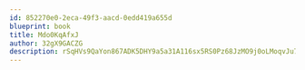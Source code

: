 ```yaml
---
id: 852270e0-2eca-49f3-aacd-0edd419a655d
blueprint: book
title: Mdo0KqAfxJ
author: 32gX9GACZG
description: rSqHVs9QaYon867ADK5DHY9a5a31A116sx5RS0Pz68JzMO9j0oLMoqvJu7sg14IYTJ8Dkm5XM0Na81ascFIy9rdiBKuwqvvG6Z0i
---
```

